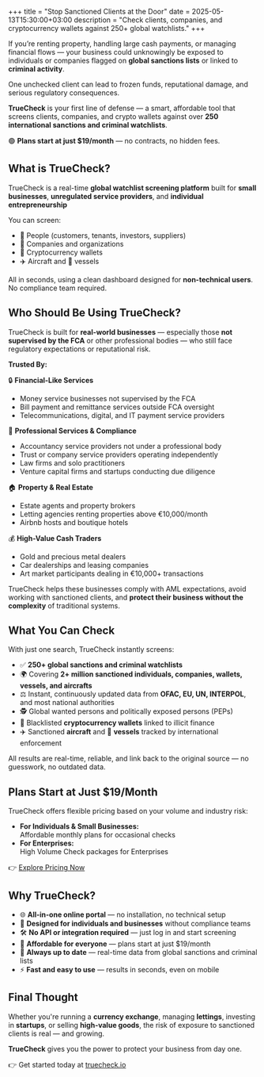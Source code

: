 +++
title = "Stop Sanctioned Clients at the Door"
date = 2025-05-13T15:30:00+03:00
description = "Check clients, companies, and cryptocurrency wallets against 250+ global watchlists."
+++

If you’re renting property, handling large cash payments, or managing financial flows — your business could unknowingly be exposed to individuals or companies flagged on **global sanctions lists** or linked to **criminal activity**.

One unchecked client can lead to frozen funds, reputational damage, and serious regulatory consequences.

**TrueCheck** is your first line of defense — a smart, affordable tool that screens clients, companies, and crypto wallets against over **250 international sanctions and criminal watchlists**.

🟢 **Plans start at just $19/month** — no contracts, no hidden fees.

  
## **What is TrueCheck?**

TrueCheck is a real-time **global watchlist screening platform** built for **small businesses**, **unregulated service providers**, and **individual entrepreneurship** 

You can screen:

-   🧍 People (customers, tenants, investors, suppliers)
-   🏢 Companies and organizations
-   💸 Cryptocurrency wallets
-   ✈️ Aircraft and 🚢 vessels

All in seconds, using a clean dashboard designed for **non-technical users**. No compliance team required.


  ## **Who Should Be Using TrueCheck?**

TrueCheck is built for **real-world businesses** — especially those **not supervised by the FCA** or other professional bodies — who still face regulatory expectations or reputational risk.

**Trusted By:**

🔒 **Financial-Like Services**

-   Money service businesses not supervised by the FCA
-   Bill payment and remittance services outside FCA oversight
-   Telecommunications, digital, and IT payment service providers

💼 **Professional Services & Compliance**

-   Accountancy service providers not under a professional body
-   Trust or company service providers operating independently
-   Law firms and solo practitioners
-   Venture capital firms and startups conducting due diligence

🏠 **Property & Real Estate**

-   Estate agents and property brokers
-   Letting agencies renting properties above €10,000/month
-   Airbnb hosts and boutique hotels

💰 **High-Value Cash Traders**

-   Gold and precious metal dealers
-   Car dealerships and leasing companies
-   Art market participants dealing in €10,000+ transactions

TrueCheck helps these businesses comply with AML expectations, avoid working with sanctioned clients, and **protect their business without the complexity** of traditional systems.

  ##  **What You Can Check**

With just one search, TrueCheck instantly screens:

-   ✅ **250+ global sanctions and criminal watchlists**
-   🌍 Covering **2+ million sanctioned individuals, companies, wallets, vessels, and aircrafts**
-   ⚖️ Instant, continuously updated data from **OFAC, EU, UN, INTERPOL**, and most national authorities
-   🕵️ Global wanted persons and politically exposed persons (PEPs)
-   💸 Blacklisted **cryptocurrency wallets** linked to illicit finance
-   ✈️ Sanctioned **aircraft** and 🚢 **vessels** tracked by international enforcement

All results are real-time, reliable, and link back to the original source — no guesswork, no outdated data.

 ## **Plans Start at Just $19/Month**

TrueCheck offers flexible pricing based on your volume and industry risk:

-   **For Individuals & Small Businesses:**  
    Affordable monthly plans for occasional checks
-   **For Enterprises:**  
    High Volume Check packages for Enterprises

👉 [Explore Pricing Now](https://truecheck.io/#pricing)

 ## **Why TrueCheck?**

-   🌐 **All-in-one online portal** — no installation, no technical setup
-   🧠 **Designed for individuals and businesses** without compliance teams
-   🛠️ **No API or integration required** — just log in and start screening
-   💸 **Affordable for everyone** — plans start at just $19/month
-   🔄 **Always up to date** — real-time data from global sanctions and criminal lists
-   ⚡ **Fast and easy to use** — results in seconds, even on mobile

 ## **Final Thought**

Whether you're running a **currency exchange**, managing **lettings**, investing in **startups**, or selling **high-value goods**, the risk of exposure to sanctioned clients is real — and growing.

**TrueCheck** gives you the power to protect your business from day one.

👉 Get started today at [truecheck.io](https://truecheck.io/)





